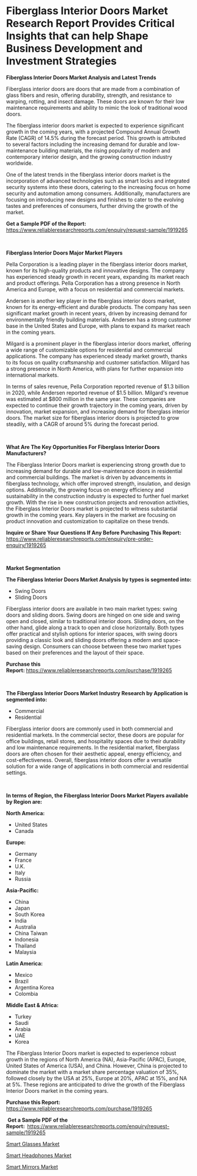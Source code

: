 <p><h1>Fiberglass Interior Doors Market Research Report Provides Critical Insights that can help Shape Business Development and Investment Strategies</h1></p><p><strong>Fiberglass Interior Doors Market Analysis and Latest Trends</strong></p>
<p><p>Fiberglass interior doors are doors that are made from a combination of glass fibers and resin, offering durability, strength, and resistance to warping, rotting, and insect damage. These doors are known for their low maintenance requirements and ability to mimic the look of traditional wood doors.</p><p>The fiberglass interior doors market is expected to experience significant growth in the coming years, with a projected Compound Annual Growth Rate (CAGR) of 14.5% during the forecast period. This growth is attributed to several factors including the increasing demand for durable and low-maintenance building materials, the rising popularity of modern and contemporary interior design, and the growing construction industry worldwide.</p><p>One of the latest trends in the fiberglass interior doors market is the incorporation of advanced technologies such as smart locks and integrated security systems into these doors, catering to the increasing focus on home security and automation among consumers. Additionally, manufacturers are focusing on introducing new designs and finishes to cater to the evolving tastes and preferences of consumers, further driving the growth of the market.</p></p>
<p><strong>Get a Sample PDF of the Report:&nbsp;</strong> <a href="https://www.reliableresearchreports.com/enquiry/request-sample/1919265">https://www.reliableresearchreports.com/enquiry/request-sample/1919265</a></p>
<p>&nbsp;</p>
<p><strong>Fiberglass Interior Doors Major Market Players</strong></p>
<p><p>Pella Corporation is a leading player in the fiberglass interior doors market, known for its high-quality products and innovative designs. The company has experienced steady growth in recent years, expanding its market reach and product offerings. Pella Corporation has a strong presence in North America and Europe, with a focus on residential and commercial markets.</p><p>Andersen is another key player in the fiberglass interior doors market, known for its energy-efficient and durable products. The company has seen significant market growth in recent years, driven by increasing demand for environmentally friendly building materials. Andersen has a strong customer base in the United States and Europe, with plans to expand its market reach in the coming years.</p><p>Milgard is a prominent player in the fiberglass interior doors market, offering a wide range of customizable options for residential and commercial applications. The company has experienced steady market growth, thanks to its focus on quality craftsmanship and customer satisfaction. Milgard has a strong presence in North America, with plans for further expansion into international markets.</p><p>In terms of sales revenue, Pella Corporation reported revenue of $1.3 billion in 2020, while Andersen reported revenue of $1.5 billion. Milgard's revenue was estimated at $800 million in the same year. These companies are expected to continue their growth trajectory in the coming years, driven by innovation, market expansion, and increasing demand for fiberglass interior doors. The market size for fiberglass interior doors is projected to grow steadily, with a CAGR of around 5% during the forecast period.</p></p>
<p>&nbsp;</p>
<p><strong>What Are The Key Opportunities For Fiberglass Interior Doors Manufacturers?</strong></p>
<p><p>The Fiberglass Interior Doors market is experiencing strong growth due to increasing demand for durable and low-maintenance doors in residential and commercial buildings. The market is driven by advancements in fiberglass technology, which offer improved strength, insulation, and design options. Additionally, the growing focus on energy efficiency and sustainability in the construction industry is expected to further fuel market growth. With the rise in new construction projects and renovation activities, the Fiberglass Interior Doors market is projected to witness substantial growth in the coming years. Key players in the market are focusing on product innovation and customization to capitalize on these trends.</p></p>
<p><strong>Inquire or Share Your Questions If Any Before Purchasing This Report:</strong> <a href="https://www.reliableresearchreports.com/enquiry/pre-order-enquiry/1919265">https://www.reliableresearchreports.com/enquiry/pre-order-enquiry/1919265</a></p>
<p>&nbsp;</p>
<p><strong>Market Segmentation</strong></p>
<p><strong>The Fiberglass Interior Doors Market Analysis by types is segmented into:</strong></p>
<p><ul><li>Swing Doors</li><li>Sliding Doors</li></ul></p>
<p><p>Fiberglass interior doors are available in two main market types: swing doors and sliding doors. Swing doors are hinged on one side and swing open and closed, similar to traditional interior doors. Sliding doors, on the other hand, glide along a track to open and close horizontally. Both types offer practical and stylish options for interior spaces, with swing doors providing a classic look and sliding doors offering a modern and space-saving design. Consumers can choose between these two market types based on their preferences and the layout of their space.</p></p>
<p><strong>Purchase this Report:&nbsp;</strong><a href="https://www.reliableresearchreports.com/purchase/1919265">https://www.reliableresearchreports.com/purchase/1919265</a></p>
<p>&nbsp;</p>
<p><strong>The Fiberglass Interior Doors Market Industry Research by Application is segmented into:</strong></p>
<p><ul><li>Commercial</li><li>Residential</li></ul></p>
<p><p>Fiberglass interior doors are commonly used in both commercial and residential markets. In the commercial sector, these doors are popular for office buildings, retail stores, and hospitality spaces due to their durability and low maintenance requirements. In the residential market, fiberglass doors are often chosen for their aesthetic appeal, energy efficiency, and cost-effectiveness. Overall, fiberglass interior doors offer a versatile solution for a wide range of applications in both commercial and residential settings.</p></p>
<p>&nbsp;</p>
<p><strong>In terms of Region, the Fiberglass Interior Doors Market Players available by Region are:</strong></p>
<p>
    <p> <strong> North America: </strong>
        <ul>
            <li>United States</li>
            <li>Canada</li>
        </ul>
        </p> 
    <p> <strong> Europe: </strong>
        <ul>
            <li>Germany</li>
            <li>France</li>
            <li>U.K.</li>
            <li>Italy</li>
            <li>Russia</li>
        </ul>
        </p> 
    <p> <strong> Asia-Pacific: </strong>
        <ul>
            <li>China</li>
            <li>Japan</li>
            <li>South Korea</li>
            <li>India</li>
            <li>Australia</li>
            <li>China Taiwan</li>
            <li>Indonesia</li>
            <li>Thailand</li>
            <li>Malaysia</li>
        </ul>
        </p> 
    <p> <strong> Latin America: </strong>
        <ul>
            <li>Mexico</li>
            <li>Brazil</li>
            <li>Argentina Korea</li>
            <li>Colombia</li>
        </ul>
        </p> 
    <p> <strong> Middle East & Africa: </strong>
        <ul>
            <li>Turkey</li>
            <li>Saudi</li>
            <li>Arabia</li>
            <li>UAE</li>
            <li>Korea</li>
        </ul>
    </p>
    </p>
<p><p>The Fiberglass Interior Doors market is expected to experience robust growth in the regions of North America (NA), Asia-Pacific (APAC), Europe, United States of America (USA), and China. However, China is projected to dominate the market with a market share percentage valuation of 35%, followed closely by the USA at 25%, Europe at 20%, APAC at 15%, and NA at 5%. These regions are anticipated to drive the growth of the Fiberglass Interior Doors market in the coming years.</p></p>
<p><strong>Purchase this Report: </strong><a href="https://www.reliableresearchreports.com/purchase/1919265">https://www.reliableresearchreports.com/purchase/1919265</a></p>
<p>&nbsp;<strong>Get a Sample PDF of the Report:&nbsp;&nbsp;</strong><a href="https://www.reliableresearchreports.com/enquiry/request-sample/1919265">https://www.reliableresearchreports.com/enquiry/request-sample/1919265</a></p>
<p><strong></strong></p>
<p><p><a href="https://github.com/markusgodoy/Market-Research-Report-List-2/blob/main/smart-glasses-market.md">Smart Glasses Market</a></p><p><a href="https://github.com/arionmp/Market-Research-Report-List-2/blob/main/smart-headphones-market.md">Smart Headphones Market</a></p><p><a href="https://github.com/pgtimber/Market-Research-Report-List-1/blob/main/smart-mirrors-market.md">Smart Mirrors Market</a></p></p>